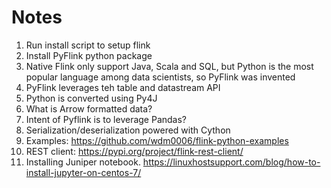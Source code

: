 # Notes

1. Run install script to setup flink
2. Install PyFlink python package
3. Native Flink only support Java, Scala and SQL, but Python is the most popular language among data scientists, so PyFlink was invented
4. PyFlink leverages teh table and datastream API
5. Python is converted using Py4J
6. What is Arrow formatted data?
7. Intent of Pyflink is to leverage Pandas?
8. Serialization/deserialization powered with Cython
9. Examples: https://github.com/wdm0006/flink-python-examples
10. REST client: https://pypi.org/project/flink-rest-client/
11. Installing Juniper notebook.  https://linuxhostsupport.com/blog/how-to-install-jupyter-on-centos-7/
